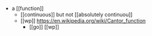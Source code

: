 - a [[function]]
	- [[continuous]] but not [[absolutely continuou]]
	- [[wp]] https://en.wikipedia.org/wiki/Cantor_function
		- [[go]] [[wp]]